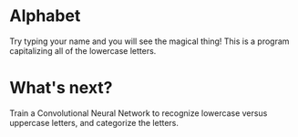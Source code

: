 # Alphabet
Try typing your name and you will see the magical thing!
This is a program capitalizing all of the lowercase letters.

# What's next?
Train a Convolutional Neural Network to recognize lowercase versus uppercase letters, and categorize the letters.
